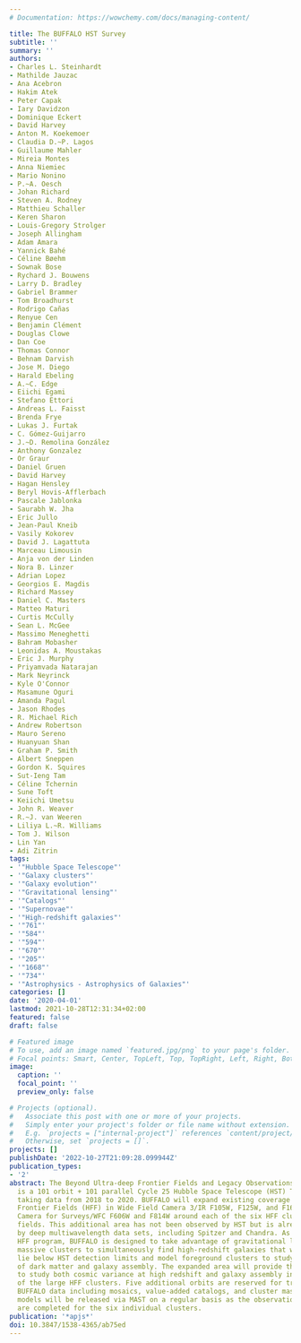 ```yaml
---
# Documentation: https://wowchemy.com/docs/managing-content/

title: The BUFFALO HST Survey
subtitle: ''
summary: ''
authors:
- Charles L. Steinhardt
- Mathilde Jauzac
- Ana Acebron
- Hakim Atek
- Peter Capak
- Iary Davidzon
- Dominique Eckert
- David Harvey
- Anton M. Koekemoer
- Claudia D.~P. Lagos
- Guillaume Mahler
- Mireia Montes
- Anna Niemiec
- Mario Nonino
- P.~A. Oesch
- Johan Richard
- Steven A. Rodney
- Matthieu Schaller
- Keren Sharon
- Louis-Gregory Strolger
- Joseph Allingham
- Adam Amara
- Yannick Bahé
- Céline Bøehm
- Sownak Bose
- Rychard J. Bouwens
- Larry D. Bradley
- Gabriel Brammer
- Tom Broadhurst
- Rodrigo Cañas
- Renyue Cen
- Benjamin Clément
- Douglas Clowe
- Dan Coe
- Thomas Connor
- Behnam Darvish
- Jose M. Diego
- Harald Ebeling
- A.~C. Edge
- Eiichi Egami
- Stefano Ettori
- Andreas L. Faisst
- Brenda Frye
- Lukas J. Furtak
- C. Gómez-Guijarro
- J.~D. Remolina González
- Anthony Gonzalez
- Or Graur
- Daniel Gruen
- David Harvey
- Hagan Hensley
- Beryl Hovis-Afflerbach
- Pascale Jablonka
- Saurabh W. Jha
- Eric Jullo
- Jean-Paul Kneib
- Vasily Kokorev
- David J. Lagattuta
- Marceau Limousin
- Anja von der Linden
- Nora B. Linzer
- Adrian Lopez
- Georgios E. Magdis
- Richard Massey
- Daniel C. Masters
- Matteo Maturi
- Curtis McCully
- Sean L. McGee
- Massimo Meneghetti
- Bahram Mobasher
- Leonidas A. Moustakas
- Eric J. Murphy
- Priyamvada Natarajan
- Mark Neyrinck
- Kyle O'Connor
- Masamune Oguri
- Amanda Pagul
- Jason Rhodes
- R. Michael Rich
- Andrew Robertson
- Mauro Sereno
- Huanyuan Shan
- Graham P. Smith
- Albert Sneppen
- Gordon K. Squires
- Sut-Ieng Tam
- Céline Tchernin
- Sune Toft
- Keiichi Umetsu
- John R. Weaver
- R.~J. van Weeren
- Liliya L.~R. Williams
- Tom J. Wilson
- Lin Yan
- Adi Zitrin
tags:
- '"Hubble Space Telescope"'
- '"Galaxy clusters"'
- '"Galaxy evolution"'
- '"Gravitational lensing"'
- '"Catalogs"'
- '"Supernovae"'
- '"High-redshift galaxies"'
- '"761"'
- '"584"'
- '"594"'
- '"670"'
- '"205"'
- '"1668"'
- '"734"'
- '"Astrophysics - Astrophysics of Galaxies"'
categories: []
date: '2020-04-01'
lastmod: 2021-10-28T12:31:34+02:00
featured: false
draft: false

# Featured image
# To use, add an image named `featured.jpg/png` to your page's folder.
# Focal points: Smart, Center, TopLeft, Top, TopRight, Left, Right, BottomLeft, Bottom, BottomRight.
image:
  caption: ''
  focal_point: ''
  preview_only: false

# Projects (optional).
#   Associate this post with one or more of your projects.
#   Simply enter your project's folder or file name without extension.
#   E.g. `projects = ["internal-project"]` references `content/project/deep-learning/index.md`.
#   Otherwise, set `projects = []`.
projects: []
publishDate: '2022-10-27T21:09:28.099944Z'
publication_types:
- '2'
abstract: The Beyond Ultra-deep Frontier Fields and Legacy Observations (BUFFALO)
  is a 101 orbit + 101 parallel Cycle 25 Hubble Space Telescope (HST) Treasury program
  taking data from 2018 to 2020. BUFFALO will expand existing coverage of the Hubble
  Frontier Fields (HFF) in Wide Field Camera 3/IR F105W, F125W, and F160W and Advanced
  Camera for Surveys/WFC F606W and F814W around each of the six HFF clusters and flanking
  fields. This additional area has not been observed by HST but is already covered
  by deep multiwavelength data sets, including Spitzer and Chandra. As with the original
  HFF program, BUFFALO is designed to take advantage of gravitational lensing from
  massive clusters to simultaneously find high-redshift galaxies that would otherwise
  lie below HST detection limits and model foreground clusters to study the properties
  of dark matter and galaxy assembly. The expanded area will provide the first opportunity
  to study both cosmic variance at high redshift and galaxy assembly in the outskirts
  of the large HFF clusters. Five additional orbits are reserved for transient follow-up.
  BUFFALO data including mosaics, value-added catalogs, and cluster mass distribution
  models will be released via MAST on a regular basis as the observations and analysis
  are completed for the six individual clusters.
publication: '*apjs*'
doi: 10.3847/1538-4365/ab75ed
---
```

